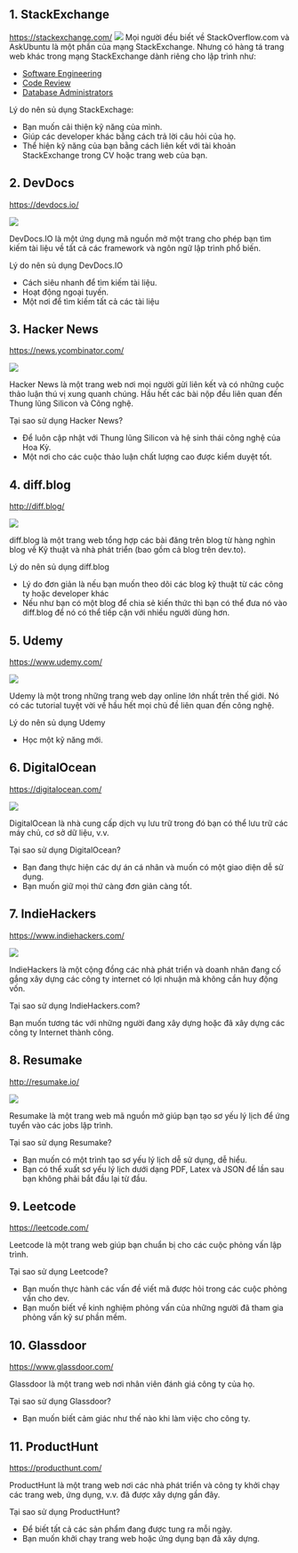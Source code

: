 ## 1. StackExchange
https://stackexchange.com/
![](https://images.viblo.asia/7db6b114-9698-4ccb-8135-ff5ccc9b5db7.jpeg)
Mọi người đều biết về StackOverflow.com và AskUbuntu là một phần của mạng StackExchange. Nhưng có hàng tá trang web khác trong mạng StackExchange dành riêng cho lập trình như:

* [ Software Engineering](http://softwareengineering.stackexchange.com/)
* [Code Review](https://codereview.stackexchange.com/)
* [Database Administrators](https://dba.stackexchange.com/)

Lý do nên sủ dụng StackExchage:

* Bạn muốn cải thiện kỹ năng của mình.
* Giúp các developer khác bằng cách trả lời câu hỏi của họ.
* Thể hiện kỹ năng của bạn bằng cách liên kết với tài khoản StackExchange trong CV hoặc trang web của bạn.
## 2. DevDocs

https://devdocs.io/

![](https://images.viblo.asia/dbe7a446-81c7-4cf7-849b-6ea3039cd404.png)

DevDocs.IO là một ứng dụng mã nguồn mở một trang cho phép bạn tìm kiếm tài liệu về tất cả các framework và ngôn ngữ lập trình phổ biến.

Lý do nên sủ dụng DevDocs.IO

* Cách siêu nhanh để tìm kiếm tài liệu.
* Hoạt động ngoại tuyến.
* Một nơi để tìm kiếm tất cả các tài liệu

## 3. Hacker News
https://news.ycombinator.com/

![](https://images.viblo.asia/039ecaa9-994d-4352-b572-915cdeca01ef.png)

Hacker News là một trang web nơi mọi người gửi liên kết và có những cuộc thảo luận thú vị xung quanh chúng. Hầu hết các bài nộp đều liên quan đến Thung lũng Silicon và Công nghệ.

Tại sao sử dụng Hacker News?

* Để luôn cập nhật với Thung lũng Silicon và hệ sinh thái công nghệ của Hoa Kỳ.
* Một nơi cho các cuộc thảo luận chất lượng cao được kiểm duyệt tốt.

## 4. diff.blog
http://diff.blog/

![](https://images.viblo.asia/4aa2999b-8824-4866-b47a-a4cce79d520e.png)

diff.blog là một trang web tổng hợp các bài đăng trên blog từ hàng nghìn blog về Kỹ thuật và nhà phát triển (bao gồm cả blog trên dev.to).

Lý do nên sủ dụng diff.blog

* Lý do đơn giản là nếu bạn muốn theo dõi các blog kỹ thuật từ các công ty hoặc developer khác
* Nếu như bạn có một blog để chia sẻ kiến thức thì bạn có thể đưa nó vào diff.blog để nó có thể tiếp cận với nhiều người dùng hơn.

## 5. Udemy
https://www.udemy.com/

![](https://images.viblo.asia/5afe05bd-49ff-462e-9eff-6dc3e7347edd.jpeg)

Udemy là một trong những trang web dạy online lớn nhất trên thế giới. Nó có các tutorial tuyệt vời về hầu hết mọi chủ đề liên quan đến công nghệ.

Lý do nên sủ dụng Udemy

* Học một kỹ năng mới.

## 6.  DigitalOcean
https://digitalocean.com/

![](https://images.viblo.asia/f944462e-951c-4054-ab75-a90faf5f7532.png)

DigitalOcean là nhà cung cấp dịch vụ lưu trữ trong đó bạn có thể lưu trữ các máy chủ, cơ sở dữ liệu, v.v.

Tại sao sử dụng DigitalOcean?

* Bạn đang thực hiện các dự án cá nhân và muốn có một giao diện dễ sử dụng.
* Bạn muốn giữ mọi thứ càng đơn giản càng tốt.

## 7. IndieHackers
https://www.indiehackers.com/

![](https://images.viblo.asia/9fcbcc3a-fbe8-4ad4-b259-87f47012de14.png)

IndieHackers là một cộng đồng các nhà phát triển và doanh nhân đang cố gắng xây dựng các công ty internet có lợi nhuận mà không cần huy động vốn.

Tại sao sử dụng IndieHackers.com?

Bạn muốn tương tác với những người đang xây dựng hoặc đã xây dựng các công ty Internet thành công.

## 8. Resumake
http://resumake.io/

![](https://images.viblo.asia/7335cc92-b2ce-469a-9250-80cf386eca35.jpeg)

Resumake là một trang web mã nguồn mở giúp bạn tạo sơ yếu lý lịch để ứng tuyển vào các jobs lập trình.

Tại sao sử dụng Resumake?

* Bạn muốn có một trình tạo sơ yếu lý lịch dễ sử dụng, dễ hiểu.
* Bạn có thể xuất sơ yếu lý lịch dưới dạng PDF, Latex và JSON để lần sau bạn không phải bắt đầu lại từ đầu.

## 9. Leetcode
https://leetcode.com/

Leetcode là một trang web giúp bạn chuẩn bị cho các cuộc phỏng vấn lập trình.

Tại sao sử dụng Leetcode?

* Bạn muốn thực hành các vấn đề viết mã được hỏi trong các cuộc phỏng vấn cho dev.
* Bạn muốn biết về kinh nghiệm phỏng vấn của những người đã tham gia phỏng vấn kỹ sư phần mềm.

## 10. Glassdoor
https://www.glassdoor.com/

Glassdoor là một trang web nơi nhân viên đánh giá công ty của họ.

Tại sao sử dụng Glassdoor?

* Bạn muốn biết cảm giác như thế nào khi làm việc cho công ty.

## 11. ProductHunt
https://producthunt.com/

ProductHunt là một trang web nơi các nhà phát triển và công ty khởi chạy các trang web, ứng dụng, v.v. đã được xây dựng gần đây.

Tại sao sử dụng ProductHunt?

* Để biết tất cả các sản phẩm đang được tung ra mỗi ngày.
* Bạn muốn khởi chạy trang web hoặc ứng dụng bạn đã xây dựng.